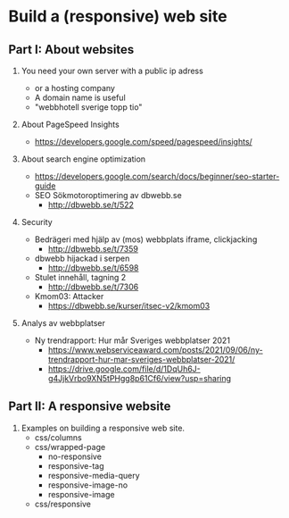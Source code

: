 Build a (responsive) web site
===============================



Part I: About websites
-------------------------------

1. You need your own server with a public ip adress
    * or a hosting company
    * A domain name is useful
    * "webbhotell sverige topp tio"

1. About PageSpeed Insights
    * https://developers.google.com/speed/pagespeed/insights/

1. About search engine optimization
    * https://developers.google.com/search/docs/beginner/seo-starter-guide
    * SEO Sökmotoroptimering av dbwebb.se
        * http://dbwebb.se/t/522

1. Security
    * Bedrägeri med hjälp av (mos) webbplats iframe, clickjacking
        * http://dbwebb.se/t/7359
    * dbwebb hijackad i serpen
        * http://dbwebb.se/t/6598
    * Stulet innehåll, tagning 2
        * http://dbwebb.se/t/7306
    * Kmom03: Attacker
        * https://dbwebb.se/kurser/itsec-v2/kmom03

1. Analys av webbplatser
    * Ny trendrapport: Hur mår Sveriges webbplatser 2021
        * https://www.webserviceaward.com/posts/2021/09/06/ny-trendrapport-hur-mar-sveriges-webbplatser-2021/
        * https://drive.google.com/file/d/1DqUh6J-g4JjkVrbo9XN5tPHgg8p61Cf6/view?usp=sharing



Part II: A responsive website
-------------------------------

1. Examples on building a responsive web site.
    * css/columns
    * css/wrapped-page
        * no-responsive
        * responsive-tag
        * responsive-media-query
        * responsive-image-no
        * responsive-image
    * css/responsive
